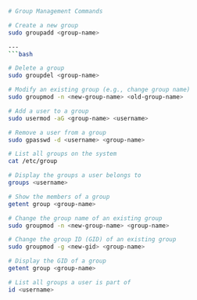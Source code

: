 ```bash
# Group Management Commands

# Create a new group
sudo groupadd <group-name>

---
```bash

# Delete a group
sudo groupdel <group-name>

# Modify an existing group (e.g., change group name)
sudo groupmod -n <new-group-name> <old-group-name>

# Add a user to a group
sudo usermod -aG <group-name> <username>

# Remove a user from a group
sudo gpasswd -d <username> <group-name>

# List all groups on the system
cat /etc/group

# Display the groups a user belongs to
groups <username>

# Show the members of a group
getent group <group-name>

# Change the group name of an existing group
sudo groupmod -n <new-group-name> <group-name>

# Change the group ID (GID) of an existing group
sudo groupmod -g <new-gid> <group-name>

# Display the GID of a group
getent group <group-name>

# List all groups a user is part of
id <username>

